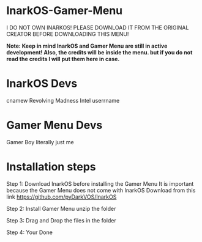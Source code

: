 # InarkOS-Gamer-Menu
I DO NOT OWN INARKOS! PLEASE DOWNLOAD IT FROM THE ORIGINAL CREATOR BEFORE DOWNLOADING THIS MENU!

**Note: Keep in mind InarkOS and Gamer Menu are still in active development! Also, the credits will be inside the menu.
but if you do not read the credits I will put them here in case.**



# InarkOS Devs
cnamew
Revolving Madness
Intel
userrname

# Gamer Menu Devs
Gamer Boy
literally just me

# Installation steps
Step 1: Download InarkOS before installing the Gamer Menu
It is important because the Gamer Menu does not come with InarkOS
Download from this link
https://github.com/pyDarkVOS/InarkOS

Step 2: Install Gamer Menu unzip the folder

Step 3:
Drag and Drop the files in the folder

Step 4: Your Done

